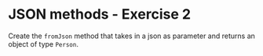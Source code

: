 # JSON methods - Exercise 2

Create the `fromJson` method that takes in a json as parameter and returns an object of type `Person`.

